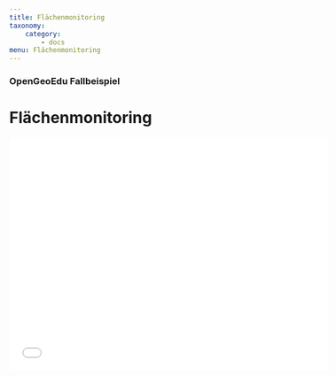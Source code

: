 ```yaml
---
title: Flächenmonitoring
taxonomy:
    category:
        - docs
menu: Flächenmonitoring 
---
```


### OpenGeoEdu Fallbeispiel

# Flächenmonitoring 

<!--Teaser zum Fallbeispiel ***Flächenmonitoring***-->

<div class="embed-responsive embed-responsive-16by9">
<iframe class="embed-responsive-item" src="//slideshare.net/slideshow/embed_code/key/wkPbpeNuVIuugR" width="576" height="420" scrolling="no" frameborder="0" webkitallowfullscreen mozallowfullscreen allowfullscreen></iframe>
</div
